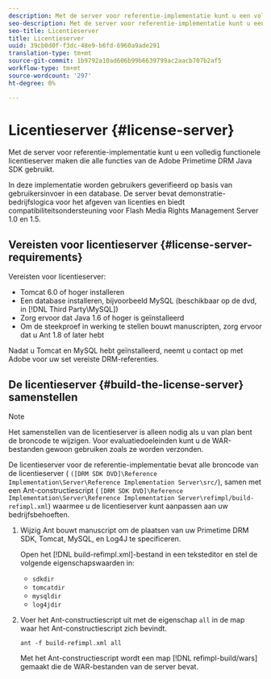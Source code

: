 ```yaml
---
description: Met de server voor referentie-implementatie kunt u een volledig functionele licentieserver maken die alle functies van de Adobe Primetime DRM Java SDK gebruikt.
seo-description: Met de server voor referentie-implementatie kunt u een volledig functionele licentieserver maken die alle functies van de Adobe Primetime DRM Java SDK gebruikt.
seo-title: Licentieserver
title: Licentieserver
uuid: 39cb0d0f-f3dc-48e9-b6fd-6960a9ade291
translation-type: tm+mt
source-git-commit: 1b9792a10ad606b99b6639799ac2aacb707b2af5
workflow-type: tm+mt
source-wordcount: '297'
ht-degree: 0%

---
```



# Licentieserver {#license-server}

Met de server voor referentie-implementatie kunt u een volledig functionele licentieserver maken die alle functies van de Adobe Primetime DRM Java SDK gebruikt.

In deze implementatie worden gebruikers geverifieerd op basis van gebruikersinvoer in een database. De server bevat demonstratie-bedrijfslogica voor het afgeven van licenties en biedt compatibiliteitsondersteuning voor Flash Media Rights Management Server 1.0 en 1.5.

## Vereisten voor licentieserver {#license-server-requirements}

Vereisten voor licentieserver:

* Tomcat 6.0 of hoger installeren
* Een database installeren, bijvoorbeeld MySQL (beschikbaar op de dvd, in [!DNL Third Party\MySQL])
* Zorg ervoor dat Java 1.6 of hoger is geïnstalleerd
* Om de steekproef in werking te stellen bouwt manuscripten, zorg ervoor dat u Ant 1.8 of later hebt

Nadat u Tomcat en MySQL hebt geïnstalleerd, neemt u contact op met Adobe voor uw set vereiste DRM-referenties.

## De licentieserver {#build-the-license-server} samenstellen

>[!NOTE]
>
>Het samenstellen van de licentieserver is alleen nodig als u van plan bent de broncode te wijzigen. Voor evaluatiedoeleinden kunt u de WAR-bestanden gewoon gebruiken zoals ze worden verzonden.

De licentieserver voor de referentie-implementatie bevat alle broncode van de licentieserver ( `([DRM SDK DVD]\Reference Implementation\Server\Reference Implementation Server\src/`), samen met een Ant-constructiescript ( `[DRM SDK DVD]\Reference Implementation\Server\Reference Implementation Server\refimpl/build-refimpl.xml`) waarmee u de licentieserver kunt aanpassen aan uw bedrijfsbehoeften.

1. Wijzig Ant bouwt manuscript om de plaatsen van uw Primetime DRM SDK, Tomcat, MySQL, en Log4J te specificeren.

   Open het [!DNL build-refimpl.xml]-bestand in een teksteditor en stel de volgende eigenschapswaarden in:

   * `sdkdir`
   * `tomcatdir`
   * `mysqldir`
   * `log4jdir`

1. Voer het Ant-constructiescript uit met de eigenschap `all` in de map waar het Ant-constructiescript zich bevindt.

   ```
   ant -f build-refimpl.xml all
   ```

   Met het Ant-constructiescript wordt een map [!DNL refimpl-build/wars] gemaakt die de WAR-bestanden van de server bevat.

